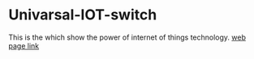 # Univarsal-IOT-switch
This is the which show the power of internet of things technology.
[web page link](https://vasu-eng.github.io/Univarsal-IOT-switch/) 

